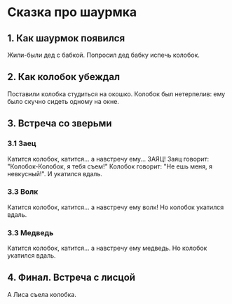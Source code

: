 # Сказка про шаурмка

## 1. Как шаурмок появился
Жили-были дед с бабкой. Попросил дед бабку испечь колобок.

## 2. Как колобок убеждал
Поставили колобка студиться на окошко.
Колобок был нетерпелив: ему было скучно сидеть одному на окне.

## 3. Встреча со зверьми

### 3.1 Заец
Катится колобок, катится... а навстречу ему... ЗАЯЦ!
Заяц говорит: "Колобок-Колобок, я тебя съем!"
Колобок говорит: "Не ешь меня, я невкусный!". И укатился вдаль.

### 3.3 Волк
Катится колобок, катится... а навстречу ему волк! Но колобок укатился вдаль.

### 3.3 Медведь
Катится колобок, катится... а навстречу ему медведь. Но колобок укатился вдаль.

## 4. Финал. Встреча с лисцой
А Лиса съела колобка.

